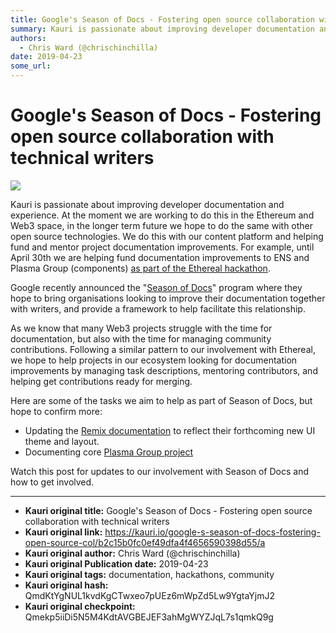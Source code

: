 ```yaml
---
title: Google's Season of Docs - Fostering open source collaboration with technical writers
summary: Kauri is passionate about improving developer documentation and experience. At the moment we are working to do this in the Ethereum and Web3 space, in the longer term future we hope to do the same with other open source technologies. We do this with our content platform and helping fund and mentor project documentation improvements. For example, until April 30th we are helping fund documentation improvements to ENS and Plasma Group (components) as part of the Ethereal hackathon. Google recently
authors:
  - Chris Ward (@chrischinchilla)
date: 2019-04-23
some_url: 
---
```


# Google's Season of Docs - Fostering open source collaboration with technical writers

![](https://ipfs.infura.io/ipfs/QmUE5hkA4vDBsiqhu1YhRfYaVmyznRNhu5exd5cB4fghJF)


Kauri is passionate about improving developer documentation and experience. At the moment we are working to do this in the Ethereum and Web3 space, in the longer term future we hope to do the same with other open source technologies. We do this with our content platform and helping fund and mentor project documentation improvements. For example, until April 30th we are helping fund documentation improvements to ENS and Plasma Group (components) [as part of the Ethereal hackathon](https://gitcoin.co/profile/kauri-io).

Google recently announced the "[Season of Docs](https://developers.google.com/season-of-docs)" program where they hope to bring organisations looking to improve their documentation together with writers, and provide a framework to help facilitate this relationship.

As we know that many Web3 projects struggle with the time for documentation, but also with the time for managing community contributions. Following a similar pattern to our involvement with Ethereal, we hope to help projects in our ecosystem looking for documentation improvements by managing task descriptions, mentoring contributors, and helping get contributions ready for merging.

Here are some of the tasks we aim to help as part of Season of Docs, but hope to confirm more:

-   Updating the [Remix documentation](https://remix.readthedocs.io/) to reflect their forthcoming new UI theme and layout.
-   Documenting core [Plasma Group project](https://github.com/plasma-group/)

Watch this post for updates to our involvement with Season of Docs and how to get involved.



---

- **Kauri original title:** Google's Season of Docs - Fostering open source collaboration with technical writers
- **Kauri original link:** https://kauri.io/google-s-season-of-docs-fostering-open-source-col/b2c15b0fc0ef49dfa4f4656590398d55/a
- **Kauri original author:** Chris Ward (@chrischinchilla)
- **Kauri original Publication date:** 2019-04-23
- **Kauri original tags:** documentation, hackathons, community
- **Kauri original hash:** QmdKtYgNUL1kvdKgCTwxeo7pUEz6mWpZd5Lw9YgtaYjmJ2
- **Kauri original checkpoint:** Qmekp5iiDi5N5M4KdtAVGBEJEF3ahMgWYZJqL7s1qmkQ9g



